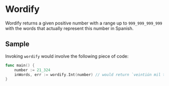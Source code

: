 # Wordify

Wordify returns a given positive number with a range up to `999_999_999_999` with the words that actually represent this number in Spanish.

## Sample

Invoking `wordify` would involve the following piece of code:
```go
func main() {
    number := 21_324
    inWords, err := wordify.Int(number) // would return `veintiún mil trescientos veinticuatro`
}
```
